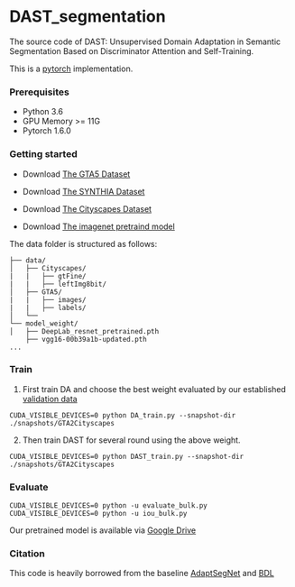 # DAST_segmentation
The source code of DAST: Unsupervised Domain Adaptation in Semantic Segmentation Based on Discriminator Attention and Self-Training. 

This is a [pytorch](http://pytorch.org/) implementation. 

### Prerequisites
- Python 3.6
- GPU Memory >= 11G
- Pytorch 1.6.0

### Getting started

- Download [The GTA5 Dataset]( https://download.visinf.tu-darmstadt.de/data/from_games/ )

- Download [The SYNTHIA Dataset]( http://synthia-dataset.net/download-2/ )

- Download [The Cityscapes Dataset]( https://www.cityscapes-dataset.com/ )

- Download [The imagenet pretraind model]( https://drive.google.com/drive/folders/1w7GZQTIkuGkNo4a87J3sSmPR2avdZw2_?usp=sharing )

The data folder is structured as follows:
```
├── data/
│   ├── Cityscapes/     
|   |   ├── gtFine/
|   |   ├── leftImg8bit/
│   ├── GTA5/
|   |   ├── images/
|   |   ├── labels/
│   └── 			
└── model_weight/
│   ├── DeepLab_resnet_pretrained.pth
    ├── vgg16-00b39a1b-updated.pth
...
```
### Train
1. First train DA and choose the best weight evaluated by our established [validation data]( https://drive.google.com/file/d/1P6Kev8qkISm3BNShPNt9ugbSKuHGHKxj/view?usp=sharing )
```
CUDA_VISIBLE_DEVICES=0 python DA_train.py --snapshot-dir ./snapshots/GTA2Cityscapes
```
2. Then train DAST for several round using the above weight.
```
CUDA_VISIBLE_DEVICES=0 python DAST_train.py --snapshot-dir ./snapshots/GTA2Cityscapes
```

### Evaluate
```
CUDA_VISIBLE_DEVICES=0 python -u evaluate_bulk.py
CUDA_VISIBLE_DEVICES=0 python -u iou_bulk.py
```
Our pretrained model is available via [Google Drive]( https://drive.google.com/drive/folders/1w7GZQTIkuGkNo4a87J3sSmPR2avdZw2_?usp=sharing )

### Citation
This code is heavily borrowed from the baseline [AdaptSegNet]( https://github.com/wasidennis/AdaptSegNet ) and [BDL]( https://github.com/liyunsheng13/BDL )
